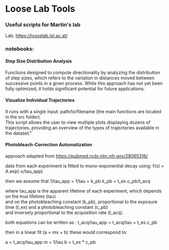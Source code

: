 # Loose Lab Tools

### Useful scripts for Martin's lab
Lab: https://looselab.ist.ac.at/

### notebooks:
 
#### Step Size Distribution Analysis
Functions designed to compute directionality by analyzing the distribution of step sizes, which refers to the variation in distances moved between successive points in a given process. While this approach has not yet been fully optimized, it holds significant potential for future applications.
 
#### Visualize Individual Trajectories
It runs with a single input: path/to/filename (the main functions are located in the src folder). <br>
This script allows the user to view multiple plots displaying dozens of trajectories, providing an overview of the types of trajectories available in the dataset."
 
#### Photobleach-Correction Automatization <br> 
approach adapted from https://pubmed.ncbi.nlm.nih.gov/28065316/ 
 
data from each experiment is fitted to mono-exponential decay using:
f(x) = A.exp(-x/tau_app)

then we assume that
1/tau_app = 1/tau + k_pb
k_pb = t_ex.c_pb/t_acq

where tau_app is the apparent lifetime of each experiment, which depends on the true lifetime (tau) <br>
and on the photobleaching constant (k_pb), proportional to the exposure time (t_ex) and a photobleaching constant (c_pb) <br>
and inversely proportional to the acquisition rate (t_acq).

both equations can be written as :
t_acq/tau_app = t_acq/tau + t_ex.c_pb

then in a linear fit (a = mx + b) these would correspond to:

a = t_acq/tau_app
m = 1/tau
b = t_ex * c_pb
